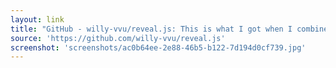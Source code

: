 ```yaml
---
layout: link
title: "GitHub - willy-vvu/reveal.js: This is what I got when I combined webcam-based gesture recognition with Hakim El Hattab's reveal.js."
source: 'https://github.com/willy-vvu/reveal.js'
screenshot: 'screenshots/ac0b64ee-2e88-46b5-b122-7d194d0cf739.jpg'
---
```


